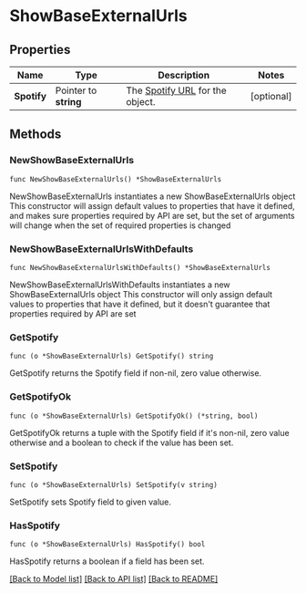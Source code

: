 # ShowBaseExternalUrls

## Properties

Name | Type | Description | Notes
------------ | ------------- | ------------- | -------------
**Spotify** | Pointer to **string** | The [Spotify URL](/documentation/web-api/#spotify-uris-and-ids) for the object.  | [optional] 

## Methods

### NewShowBaseExternalUrls

`func NewShowBaseExternalUrls() *ShowBaseExternalUrls`

NewShowBaseExternalUrls instantiates a new ShowBaseExternalUrls object
This constructor will assign default values to properties that have it defined,
and makes sure properties required by API are set, but the set of arguments
will change when the set of required properties is changed

### NewShowBaseExternalUrlsWithDefaults

`func NewShowBaseExternalUrlsWithDefaults() *ShowBaseExternalUrls`

NewShowBaseExternalUrlsWithDefaults instantiates a new ShowBaseExternalUrls object
This constructor will only assign default values to properties that have it defined,
but it doesn't guarantee that properties required by API are set

### GetSpotify

`func (o *ShowBaseExternalUrls) GetSpotify() string`

GetSpotify returns the Spotify field if non-nil, zero value otherwise.

### GetSpotifyOk

`func (o *ShowBaseExternalUrls) GetSpotifyOk() (*string, bool)`

GetSpotifyOk returns a tuple with the Spotify field if it's non-nil, zero value otherwise
and a boolean to check if the value has been set.

### SetSpotify

`func (o *ShowBaseExternalUrls) SetSpotify(v string)`

SetSpotify sets Spotify field to given value.

### HasSpotify

`func (o *ShowBaseExternalUrls) HasSpotify() bool`

HasSpotify returns a boolean if a field has been set.


[[Back to Model list]](../README.md#documentation-for-models) [[Back to API list]](../README.md#documentation-for-api-endpoints) [[Back to README]](../README.md)



